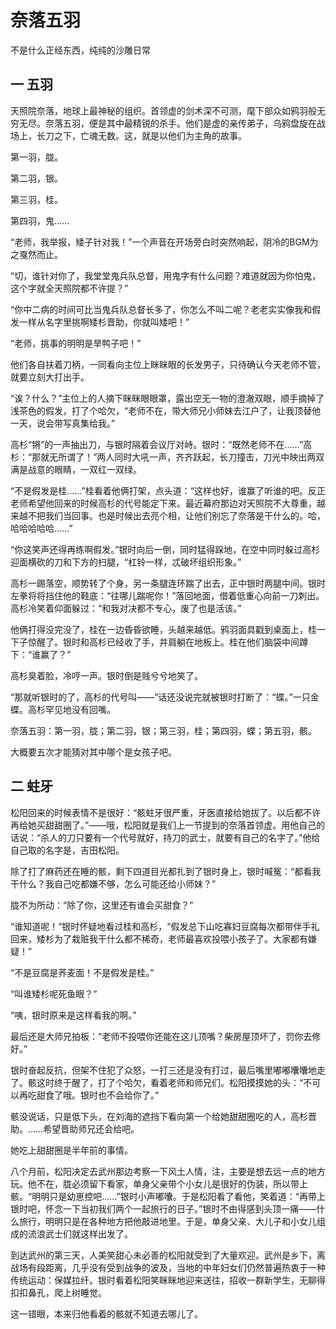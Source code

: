 # 奈落五羽

不是什么正经东西，纯纯的沙雕日常

## 一 五羽

天照院奈落，地球上最神秘的组织。首领虚的剑术深不可测，麾下部众如鸦羽般无穷无尽。奈落五羽，便是其中最精锐的杀手。他们是虚的亲传弟子，乌鸦盘旋在战场上，长刀之下，亡魂无数。这，就是以他们为主角的故事。

第一羽，胧。

第二羽，银。

第三羽，桂。

第四羽，鬼……

“老师，我举报，矮子针对我！”一个声音在开场旁白时突然响起，阴冷的BGM为之戛然而止。

“切，谁针对你了，我堂堂鬼兵队总督，用鬼字有什么问题？难道就因为你怕鬼，这个字就全天照院都不许提？”

“你中二病的时间可比当鬼兵队总督长多了，你怎么不叫二呢？老老实实像我和假发一样从名字里挑啊矮杉晋助，你就叫矮吧！”

“老师，挑事的明明是旱鸭子吧！”

他们各自扶着刀柄，一同看向主位上眯眯眼的长发男子，只待确认今天老师不管，就要立刻大打出手。

“诶？什么？”主位上的人摘下眯眯眼眼罩，露出空无一物的澄澈双眼，顺手摘掉了浅茶色的假发，打了个哈欠，“老师不在，带大师兄小师妹去江户了，让我顶替他一天，说会带写真集给我。”

高杉“锵”的一声抽出刀，与银时隔着会议厅对峙。银时：“既然老师不在……”高杉：“那就无所谓了！”两人同时大吼一声，齐齐跃起，长刀撞击，刀光中映出两双满是战意的眼睛，一双红一双绿。

“不是假发是桂……”桂看着他俩打架，点头道：“这样也好，谁赢了听谁的吧。反正老师希望他回来的时候高杉的代号能定下来。最近幕府那边对天照院不大尊重，越来越不把我们当回事。也是时候出去亮个相，让他们别忘了奈落是干什么的。哈，哈哈哈哈哈……”

“你这笑声还得再练啊假发。”银时向后一倒，同时猛得跺地，在空中同时躲过高杉迎面横砍的刀和下方的扫腿，“杠铃一样，忒破坏组织形象。”

高杉一踢落空，顺势转了个身，另一条腿连环踹了出去，正中银时两腿中间。银时左拳将将挡住他的鞋底：“往哪儿踹呢你！”落回地面，借着低重心向前一刀刺出。高杉冷笑着仰面躲过：“和我对决都不专心，废了也是活该。”

他俩打得没完没了，桂在一边昏昏欲睡，头越来越低。鸦羽面具戳到桌面上，桂一下子惊醒了。银时和高杉已经收了手，并肩躺在地板上。桂在他们脑袋中间蹲下：“谁赢了？”

高杉臭着脸，冷哼一声。银时倒是贱兮兮地笑了。

“那就听银时的了，高杉的代号叫——”话还没说完就被银时打断了：“蝶。”一只金蝶。高杉罕见地没有回嘴。

奈落五羽：第一羽，胧；第二羽，银；第三羽，桂；第四羽，蝶；第五羽，骸。

大概要五次才能猜对其中哪个是女孩子吧。

## 二 蛀牙

松阳回来的时候表情不是很好：“骸蛀牙很严重，牙医直接给她拔了。以后都不许再给她买甜甜圈了。”——哦，松阳就是我们上一节提到的奈落首领虚。用他自己的话说：“杀人的刀只要有一个代号就好，持刀的武士，就要有自己的名字了。”他给自己取的名字是，吉田松阳。

除了打了麻药还在睡的骸，剩下四道目光都扎到了银时身上，银时喊冤：“都看我干什么？我自己吃都嫌不够，怎么可能还给小师妹？”

胧不为所动：“除了你，这里还有谁会买甜食？”

“谁知道呢！”银时怀疑地看过桂和高杉，“假发总下山吃寡妇豆腐每次都带伴手礼回来，矮杉为了栽赃我干什么都不稀奇，老师最喜欢投喂小孩子了。大家都有嫌疑！”

“不是豆腐是荞麦面！不是假发是桂。”

“叫谁矮杉呢死鱼眼？”

“咦，银时原来是这样看我的啊。”

最后还是大师兄拍板：“老师不投喂你还能在这儿顶嘴？柴房屋顶坏了，罚你去修好。”

银时奋起反抗，但架不住犯了众怒，一打三还是没有打过，最后嘴里嘟嘟囔囔地走了。骸这时终于醒了，打了个哈欠，看着老师和师兄们。松阳摸摸她的头：“不可以再吃甜食了哦。银时也不会给你了。”

骸没说话，只是低下头，在刘海的遮挡下看向第一个给她甜甜圈吃的人，高杉晋助。……希望晋助师兄还会给吧。

她吃上甜甜圈是半年前的事情。

八个月前，松阳决定去武州那边考察一下风土人情，注，主要是想去远一点的地方玩。他不在，胧必须留下看家，单身父亲带个小女儿是很好的伪装，所以带上骸。“明明只是幼崽控吧……”银时小声嘟囔。于是松阳看了看他，笑着道：“再带上银时吧，怀念一下当初我们两个一起旅行的日子。”银时不由得感到头顶一痛——什么旅行，明明只是在各种地方把他敲进地里。于是，单身父亲、大儿子和小女儿组成的流浪武士们就这样出发了。

到达武州的第三天，人美笑甜心未必善的松阳就受到了大量欢迎。武州是乡下，离战场有段距离，几乎没有受到战争的波及，当地的中年妇女们仍然普遍热衷于一种传统运动：保媒拉纤。银时看着松阳笑眯眯地迎来送往，招收一群新学生，无聊得扣扣鼻孔，爬上树睡觉。

这一错眼，本来归他看着的骸就不知道去哪儿了。
